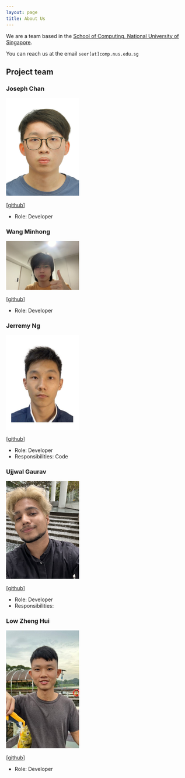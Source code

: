 ```yaml
---
layout: page
title: About Us
---
```


We are a team based in the [School of Computing, National University of Singapore](http://www.comp.nus.edu.sg).

You can reach us at the email `seer[at]comp.nus.edu.sg`

## Project team

### Joseph Chan 

<img src="images/cyqjoseph.png" width="200px">

[[github](https://github.com/cyqjoseph)]

* Role: Developer 

### Wang Minhong

<img src="images/chrysanthemumt.png" width="200px">

[[github](http://github.com/chrysanthemumt)]

* Role: Developer

### Jerremy Ng

<img src="images/jerremyng.png" width="200px">

[[github](http://github.com/jerremyng)]

* Role: Developer
* Responsibilities: Code

### Ujjwal Gaurav

<img src="images/gauravuj.png" width="200px">

[[github](http://github.com/gauravuj)]

* Role: Developer
* Responsibilities: 

### Low Zheng Hui

<img src="images/zhenghuil.png" width="200px">

[[github](https://github.com/zhenghuil)]

* Role: Developer
